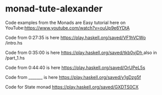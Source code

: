 # monad-tute-alexander
Code examples from the Monads are Easy tutorial here on YouTube:https://www.youtube.com/watch?v=ouUp9e6YDtA


Code from 0:27:35 is here https://play.haskell.org/saved/VF1hVCWo /intro.hs

Code from 0:35:00 is here [https://play.haskell.org/saved/tkb0vjDh
](https://play.haskell.org/saved/tkb0vjDh) also in /part_1.hs

Code from 0:44:40 is here https://play.haskell.org/saved/OrUPeL5s

Code from _______ is here https://play.haskell.org/saved/y1gDzg5f

Code for State monad https://play.haskell.org/saved/GXDTS0CX
